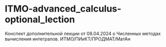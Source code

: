 # ITMO-advanced_calculus-optional_lection
Конспект дополнительной лекции от 08.04.2024 о Численных методах вычисления интегралов. ИТМО/ПИиКТ/ПРОДМАТ/МатАн
